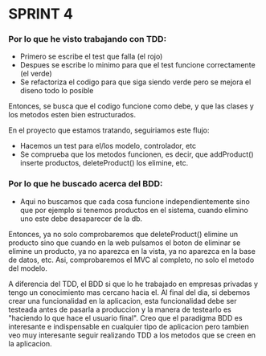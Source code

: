 # SPRINT 4
### Por lo que he visto trabajando con TDD:
- Primero se escribe el test que falla (el rojo)
- Despues se escribe lo minimo para que el test funcione correctamente (el verde)
- Se refactoriza el codigo para que siga siendo verde pero se mejora el diseno todo lo posible

Entonces, se busca que el codigo funcione como debe, y que las clases y los metodos 
esten bien estructurados.

En el proyecto que estamos tratando, seguiriamos este flujo:
- Hacemos un test para el/los modelo, controlador, etc
- Se comprueba que los metodos funcionen, es decir, que addProduct() inserte productos,
	deleteProduct() los elimine, etc.

### Por lo que he buscado acerca del BDD:
- Aqui no buscamos que cada cosa funcione independientemente sino que por ejemplo si
	tenemos productos en el sistema, cuando elimino uno este debe desaparecer de la db.

Entonces, ya no solo comprobaremos que deleteProduct() elimine un producto sino que 
cuando en la web pulsamos el boton de eliminar se elimine un producto, ya no aparezca en 
la vista, ya no aparezca en la base de datos, etc. Asi, comprobaremos el MVC al completo, 
no solo el metodo del modelo.

A diferencia del TDD, el BDD si que lo he trabajado en empresas privadas y tengo un 
conocimiento mas cercano hacia el. Al final del dia, si debemos crear una funcionalidad 
en la aplicacion, esta funcionalidad debe ser testeada antes de pasarla a produccion 
y la manera de testearlo es "haciendo lo que hace el usuario final".
Creo que el paradigma BDD es interesante e indispensable en cualquier tipo de aplicacion 
pero tambien veo muy interesante seguir realizando TDD a los metodos que se creen en la 
aplicacion.